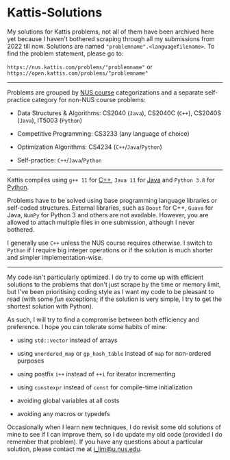 # Kattis-Solutions

My solutions for Kattis problems, not all of them have been archived here yet because I haven't bothered scraping through all my submissions from 2022 till now. Solutions are named `"problemname".<languagefilename>`. To find the problem statement, please go to:

`https://nus.kattis.com/problems/"problemname"` or `https://open.kattis.com/problems/"problemname"`

---

Problems are grouped by [NUS course](https://nus.kattis.com/courses) categorizations and a separate self-practice category for non-NUS course problems:

* Data Structures & Algorithms: CS2040 (`Java`), CS2040C (`C++`), CS2040S (`Java`), IT5003 (`Python`)

* Competitive Programming: CS3233 (any language of choice)

* Optimization Algorithms: CS4234 (`C++`/`Java`/`Python`)

* Self-practice: `C++`/`Java`/`Python`

---

Kattis compiles using `g++ 11` for [C++](https://open.kattis.com/languages/cpp), `Java 11` for [Java](https://open.kattis.com/languages/java) and `Python 3.8` for [Python](https://open.kattis.com/languages/python3).

Problems have to be solved using base programming language libraries or self-coded structures. External libraries, such as `Boost` for C++, `Guava` for Java, `NumPy` for Python 3 and others are not available. However, you are allowed to attach multiple files in one submission, although I never bothered.

I generally use `C++` unless the NUS course requires otherwise. I switch to `Python` if I require big integer operations or if the solution is much shorter and simpler implementation-wise.

---

My code isn't particularly optimized. I do try to come up with efficient solutions to the problems that don't just scrape by the time or memory limit, but I've been prioritising coding style as I want my code to be pleasant to read (with some _fun_ exceptions; if the solution is very simple, I try to get the shortest solution with Python). 

As such, I will try to find a compromise between both efficiency and preference. I hope you can tolerate some habits of mine:

* using `std::vector` instead of arrays

* using `unordered_map` or `gp_hash_table` instead of `map` for non-ordered purposes

* using postfix `i++` instead of `++i` for iterator incrementing

* using `constexpr` instead of `const` for compile-time initialization

* avoiding global variables at all costs

* avoiding any macros or typedefs

Occasionally when I learn new techniques, I do revisit some old solutions of mine to see if I can improve them, so I do update my old code (provided I do remember that problem). If you have any questions about a particular solution, please contact me at j_lim@u.nus.edu.
